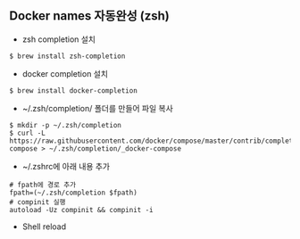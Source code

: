 ## Docker names 자동완성 (zsh)

- zsh completion 설치

```
$ brew install zsh-completion
```

- docker completion 설치

```
$ brew install docker-completion
```

- ~/.zsh/completion/ 폴더를 만들어 파일 복사

```
$ mkdir -p ~/.zsh/completion
$ curl -L https://raw.githubusercontent.com/docker/compose/master/contrib/completion/zsh/_docker-compose > ~/.zsh/completion/_docker-compose
```

- ~/.zshrc에 아래 내용 추가

```
# fpath에 경로 추가
fpath=(~/.zsh/completion $fpath)
# compinit 실행
autoload -Uz compinit && compinit -i
```
- Shell reload
